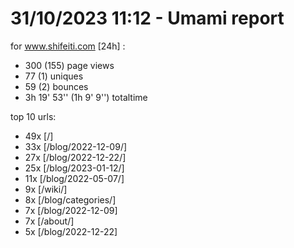 # 31/10/2023 11:12 - Umami report
for www.shifeiti.com [24h] :

 - 300 (155) page views
 - 77 (1) uniques
 - 59 (2) bounces
 - 3h 19' 53'' (1h 9' 9'') totaltime


top 10 urls:
 - 49x [/]
 - 33x [/blog/2022-12-09/]
 - 27x [/blog/2022-12-22/]
 - 25x [/blog/2023-01-12/]
 - 11x [/blog/2022-05-07/]
 - 9x [/wiki/]
 - 8x [/blog/categories/]
 - 7x [/blog/2022-12-09]
 - 7x [/about/]
 - 5x [/blog/2022-12-22]


